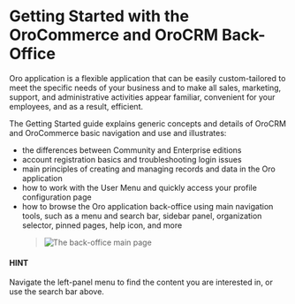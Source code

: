 <!-- meta: description = Generic concepts and details of the OroCRM and OroCommerce back-office navigation and functions -->

# Getting Started with the OroCommerce and OroCRM Back-Office

Oro application is a flexible application that can be easily custom-tailored to meet the specific needs of your business and to make all sales, marketing, support, and administrative activities appear familiar, convenient for your employees, and as a result, efficient.

The Getting Started guide explains generic concepts and details of OroCRM and OroCommerce basic navigation and use and illustrates:

* the differences between Community and Enterprise editions
* account registration basics and troubleshooting login issues
* main principles of creating and managing records and data in the Oro application
* how to work with the User Menu and quickly access your profile configuration page
* how to browse the Oro application back-office using main navigation tools, such as a menu and search bar, sidebar panel, organization selector, pinned pages, help icon, and more
  > ![The back-office main page](user/img/getting_started/back_office_main_page.png)

#### HINT
Navigate the left-panel menu to find the content you are interested in, or use the search bar above.
